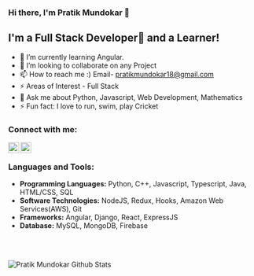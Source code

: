 ### Hi there, I'm Pratik Mundokar 👋

## I'm a Full Stack Developer🚀 and a Learner!

- 🌱 I’m currently learning Angular.
- 👯 I’m looking to collaborate on any Project
- 📫 How to reach me :) Email- pratikmundokar18@gmail.com
- ⚡ Areas of Interest - Full Stack
- 💬 Ask me about Python, Javascript, Web Development, Mathematics
- ⚡ Fun fact: I love to run, swim, play Cricket

### Connect with me:

[<img align="left" alt="Pratik | LinkedIn" width="22px" src="https://cdn.jsdelivr.net/npm/simple-icons@v3/icons/linkedin.svg" />][linkedin]
[<img align="left" alt="Pratik | Instagram" width="22px" src="https://cdn.jsdelivr.net/npm/simple-icons@v3/icons/instagram.svg" />][instagram]

<br />

### Languages and Tools:
<ul>
      <li><b>Programming Languages:</b> Python, C++, Javascript, Typescript, Java, HTML/CSS, SQL</li>
      <li><b>Software Technologies:</b> NodeJS, Redux, Hooks, Amazon Web Services(AWS), Git</li>
      <li><b>Frameworks:</b> Angular, Django, React, ExpressJS</li>
      <li><b>Database:</b> MySQL, MongoDB, Firebase</li>
</ul>
</br>

<br />

[instagram]: https://www.instagram.com/pratikmundokar18/?hl=en
[linkedin]: https://www.linkedin.com/in/pratik-mundokar-b8b72b178/
<img align="left" alt="Pratik Mundokar Github Stats" src="https://github-readme-stats.vercel.app/api?username=pratikmundokar&show_icons=true&hide_border=true" />

